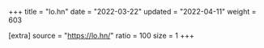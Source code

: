 +++
title = "lo.hn"
date = "2022-03-22"
updated = "2022-04-11"
weight = 603

[extra]
source = "https://lo.hn/"
ratio = 100
size = 1
+++
